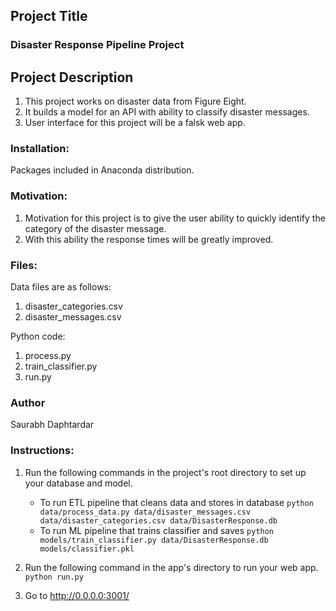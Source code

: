 ## Project Title
### Disaster Response Pipeline Project

## Project Description
1. This project works on disaster data from Figure Eight.
2. It builds a model for an API with ability to classify disaster messages.
3. User interface for this project will be a falsk web app.


### Installation:
Packages included in Anaconda distribution.

### Motivation:
1. Motivation for this project is to give the user ability to quickly identify the category of the disaster message.
2. With this ability the response times will be greatly improved.

### Files:
Data files are as follows:

1. disaster_categories.csv    
2. disaster_messages.csv

Python code:
1. process.py
2. train_classifier.py
3. run.py

### Author
Saurabh Daphtardar


### Instructions:
1. Run the following commands in the project's root directory to set up your database and model.

    - To run ETL pipeline that cleans data and stores in database
        `python data/process_data.py data/disaster_messages.csv data/disaster_categories.csv data/DisasterResponse.db`
    - To run ML pipeline that trains classifier and saves
        `python models/train_classifier.py data/DisasterResponse.db models/classifier.pkl`

2. Run the following command in the app's directory to run your web app.
    `python run.py`

3. Go to http://0.0.0.0:3001/
